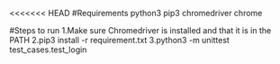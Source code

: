 <<<<<<< HEAD
#Requirements
python3
pip3
chromedriver
chrome

#Steps to run
1.Make sure Chromedriver is installed and that it is in the PATH
2.pip3 install -r requirement.txt
3.python3 -m unittest test_cases.test_login

